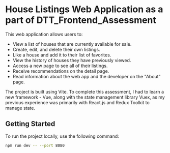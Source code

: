 # House Listings Web Application as a part of DTT_Frontend_Assessment

This web application allows users to:

- View a list of houses that are currently available for sale.
- Create, edit, and delete their own listings. 
- Like a house and add it to their list of favorites.
- View the history of houses they have previously viewed.
- Access a new page to see all of their listings.
- Receive recommendations on the detail page.
- Read information about the web app and the developer on the "About" page.

The project is built using Vite. To complete this assessment, I had to learn a new framework - Vue, along with the state management library Vuex, as my previous experience was primarily with React.js and Redux Toolkit to manage state. 


## Getting Started

To run the project locally, use the following command:

```bash
npm run dev -- --port 8080

